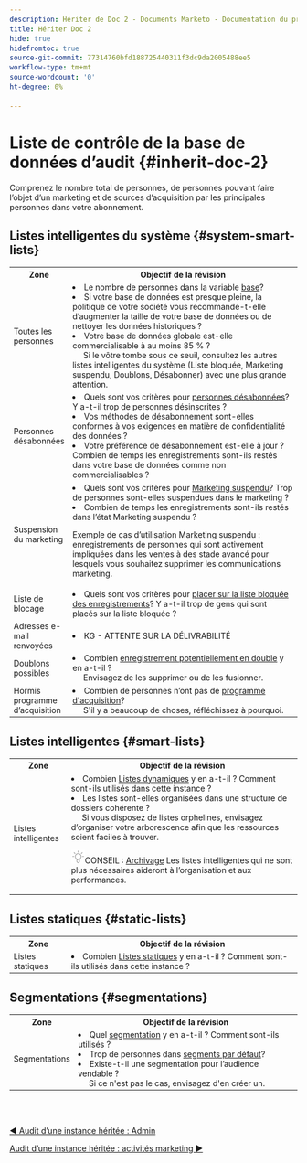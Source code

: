 ```yaml
---
description: Hériter de Doc 2 - Documents Marketo - Documentation du produit
title: Hériter Doc 2
hide: true
hidefromtoc: true
source-git-commit: 77314760bfd188725440311f3dc9da2005488ee5
workflow-type: tm+mt
source-wordcount: '0'
ht-degree: 0%

---
```


# Liste de contrôle de la base de données d’audit {#inherit-doc-2}

Comprenez le nombre total de personnes, de personnes pouvant faire l’objet d’un marketing et de sources d’acquisition par les principales personnes dans votre abonnement.

## Listes intelligentes du système {#system-smart-lists}

<table style="table-layout:auto"> 
 <tbody> 
  <tr> 
   <th style="width:20%">Zone</th> 
   <th>Objectif de la révision</th>
  </tr> 
  <tr> 
   <td>Toutes les personnes</td> 
   <td><li>Le nombre de personnes dans la variable <a href="/help/marketo/product-docs/core-marketo-concepts/smart-lists-and-static-lists/managing-people-in-smart-lists/database-dashboard.md" target="_blank">base</a>?</li>
<li>Si votre base de données est presque pleine, la politique de votre société vous recommande-t-elle d’augmenter la taille de votre base de données ou de nettoyer les données historiques ?</li>
<li>Votre base de données globale est-elle commercialisable à au moins 85 % ? 
<br/>     Si le vôtre tombe sous ce seuil, consultez les autres listes intelligentes du système (Liste bloquée, Marketing suspendu, Doublons, Désabonner) avec une plus grande attention.</li></td>
  </tr>
  <tr> 
   <td>Personnes désabonnées</td> 
   <td><li>Quels sont vos critères pour <a href="/help/marketo/product-docs/email-marketing/deliverability/understanding-unsubscribe.md#marketing-suspended" target="_blank">personnes désabonnées</a>? Y a-t-il trop de personnes désinscrites ?</li>
<li>Vos méthodes de désabonnement sont-elles conformes à vos exigences en matière de confidentialité des données ?</li>
<li>Votre préférence de désabonnement est-elle à jour ? Combien de temps les enregistrements sont-ils restés dans votre base de données comme non commercialisables ?</li></td>
  </tr>
  <tr> 
   <td>Suspension du marketing</td> 
   <td><li>Quels sont vos critères pour <a href="/help/marketo/product-docs/email-marketing/deliverability/durable-unsubscribe.md#marketing-suspended" target="_blank">Marketing suspendu</a>? Trop de personnes sont-elles suspendues dans le marketing ?</li>
<li>Combien de temps les enregistrements sont-ils restés dans l’état Marketing suspendu ?</li>
<p>Exemple de cas d’utilisation Marketing suspendu : enregistrements de personnes qui sont activement impliquées dans les ventes à des stade avancé pour lesquels vous souhaitez supprimer les communications marketing.</td>
  </tr>
   <tr> 
   <td>Liste de blocage</td> 
   <td><li>Quels sont vos critères pour <a href="/help/marketo/product-docs/core-marketo-concepts/smart-lists-and-static-lists/managing-people-in-smart-lists/add-person-to-blocklist.md" target="_blank">placer sur la liste bloquée des enregistrements</a>? Y a-t-il trop de gens qui sont placés sur la liste bloquée ?</li></td>
  </tr>
  <tr> 
   <td>Adresses e-mail renvoyées</td> 
   <td><li>KG - ATTENTE SUR LA DÉLIVRABILITÉ</li></td>
  </tr>
  <tr> 
   <td>Doublons possibles</td> 
   <td><li>Combien <a href="/help/marketo/product-docs/core-marketo-concepts/smart-lists-and-static-lists/managing-people-in-smart-lists/find-and-merge-duplicate-people.md" target="_blank">enregistrement potentiellement en double</a> y en a-t-il ?
   <br/>     Envisagez de les supprimer ou de les fusionner.</li></td>
  </tr>
   <tr> 
   <td>Hormis programme d’acquisition</td> 
   <td><li>Combien de personnes n’ont pas de <a href="/help/marketo/product-docs/core-marketo-concepts/programs/creating-programs/understanding-program-membership.md#acquisition-program" target="_blank">programme d'acquisition</a>?
   <br/>     S'il y a beaucoup de choses, réfléchissez à pourquoi.</li></td>
  </tr>
 </tbody> 
</table>

## Listes intelligentes {#smart-lists}

<table style="table-layout:auto"> 
 <tbody> 
  <tr> 
   <th style="width:20%">Zone</th> 
   <th>Objectif de la révision</th>
  </tr> 
  <tr> 
   <td>Listes intelligentes</td> 
   <td><li>Combien <a href="/help/marketo/product-docs/core-marketo-concepts/smart-lists-and-static-lists/understanding-smart-lists.md" target="_blank">Listes dynamiques</a> y en a-t-il ? Comment sont-ils utilisés dans cette instance ?</li>
<li>Les listes sont-elles organisées dans une structure de dossiers cohérente ? 
<br/>     Si vous disposez de listes orphelines, envisagez d’organiser votre arborescence afin que les ressources soient faciles à trouver.</li>
<p><img src="assets/tip-icon.png" alt="icône de bulle">CONSEIL : <a href="/help/marketo/product-docs/core-marketo-concepts/miscellaneous/understanding-folders.md#archive-a-folder" target="_blank">Archivage</a> Les listes intelligentes qui ne sont plus nécessaires aideront à l’organisation et aux performances.</td>
  </tr>
 </tbody> 
</table>

## Listes statiques {#static-lists}

<table style="table-layout:auto"> 
 <tbody> 
  <tr> 
   <th style="width:20%">Zone</th> 
   <th>Objectif de la révision</th>
  </tr> 
  <tr> 
   <td>Listes statiques</td> 
   <td><li>Combien <a href="/help/marketo/product-docs/core-marketo-concepts/smart-lists-and-static-lists/static-lists/understanding-static-lists.md" target="_blank">Listes statiques</a> y en a-t-il ? Comment sont-ils utilisés dans cette instance ?</li></td>
  </tr>
 </tbody> 
</table>

## Segmentations {#segmentations}

<table style="table-layout:auto"> 
 <tbody> 
  <tr> 
   <th style="width:20%">Zone</th> 
   <th>Objectif de la révision</th>
  </tr> 
  <tr> 
   <td>Segmentations</td> 
   <td><li>Quel <a href="/help/marketo/product-docs/personalization/segmentation-and-snippets/segmentation/create-a-segmentation.md" target="_blank">segmentation</a> y en a-t-il ? Comment sont-ils utilisés ?</li>
<li>Trop de personnes dans <a href="/help/marketo/product-docs/personalization/segmentation-and-snippets/segmentation/segmentation-order-priority.md" target="_blank">segments par défaut</a>?</li>
<li>Existe-t-il une segmentation pour l’audience vendable ? 
<br/>     Si ce n'est pas le cas, envisagez d'en créer un.</li></td>
  </tr>
 </tbody> 
</table>

<br> 

[◄ Audit d’une instance héritée : Admin](/help/marketo/getting-started/inheriting-a-marketo-instance/new-inherit-doc-1.md)

[Audit d’une instance héritée : activités marketing ►](/help/marketo/getting-started/inheriting-a-marketo-instance/new-inherit-doc-3.md)
